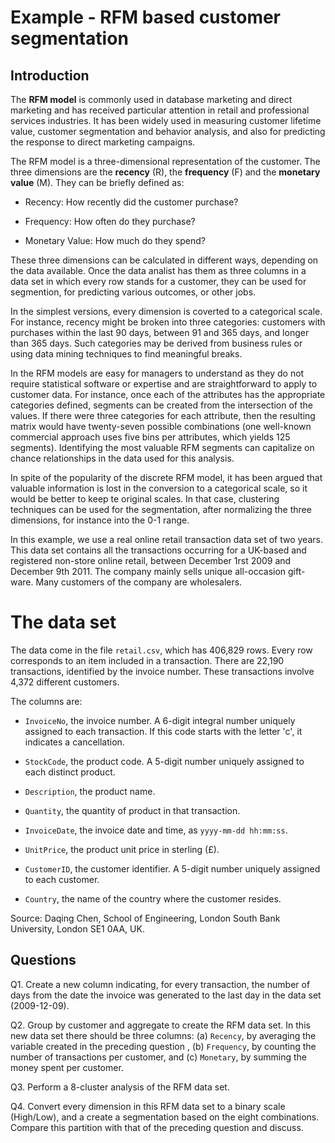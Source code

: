# Example - RFM based customer segmentation

## Introduction

The **RFM model** is commonly used in database marketing and direct marketing and has received particular attention in retail and professional services industries. It has been widely used in measuring customer lifetime value, customer segmentation and behavior analysis, and also for predicting the response to direct marketing campaigns.

The RFM model is a three-dimensional representation of the customer. The three dimensions are the **recency** (R), the **frequency** (F) and the **monetary value** (M). They can be briefly defined as:

* Recency: How recently did the customer purchase?

* Frequency: How often do they purchase?

* Monetary Value: How much do they spend?

These three dimensions can be calculated in different ways, depending on the data available. Once the data analist has them as three columns in a data set in which every row stands for a customer, they can be used for segmention, for predicting various outcomes, or other jobs.

In the simplest versions, every dimension is coverted to a categorical scale. For instance, recency might be broken into three categories: customers with purchases within the last 90 days, between 91 and 365 days, and longer than 365 days. Such categories may be derived from business rules or using data mining techniques to find meaningful breaks.

In the RFM models are easy for managers to understand as they do not require statistical software or expertise and are straightforward to apply to customer data. For instance, once each of the attributes has the appropriate categories defined, segments can be created from the intersection of the values. If there were three categories for each attribute, then the resulting matrix would have twenty-seven possible combinations (one well-known commercial approach uses five bins per attributes, which yields 125 segments). Identifying the most valuable RFM segments can capitalize on chance relationships in the data used for this analysis.

In spite of the popularity of the discrete RFM model, it has been argued that valuable information is lost in the conversion to a categorical scale, so it would be better to keep te original scales. In that case, clustering techniques can be used for the segmentation, after normalizing the three dimensions, for instance into the 0-1 range.

In this example, we use a real online retail transaction data set of two years. This data set contains all the transactions occurring for a UK-based and registered non-store online retail, between December 1rst 2009 and December 9th 2011. The company mainly sells unique all-occasion gift-ware. Many customers of the company are wholesalers.

# The data set

The data come in the file `retail.csv`, which has 406,829 rows. Every row corresponds to an item included in a transaction. There are 22,190 transactions, identified by the invoice number. These transactions involve 4,372 different customers. 

The columns are:

* `InvoiceNo`, the invoice number. A 6-digit integral number uniquely assigned to each transaction. If this code starts with the letter 'c', it indicates a cancellation.

* `StockCode`, the product code. A 5-digit number uniquely assigned to each distinct product.

* `Description`, the product name.

* `Quantity`, the quantity of product in that transaction.

* `InvoiceDate`, the invoice date and time, as `yyyy-mm-dd hh:mm:ss`. 

* `UnitPrice`, the product unit price in sterling (£).

* `CustomerID`, the customer identifier. A 5-digit number uniquely assigned to each customer.

* `Country`, the name of the country where the customer resides.

Source: Daqing Chen, School of Engineering, London South Bank University, London SE1 0AA, UK.

## Questions

Q1. Create a new column indicating, for every transaction, the number of days from the date the invoice was generated to the last day in the data set (2009-12-09).

Q2. Group by customer and aggregate to create the RFM data set. In this new data set there should be three columns: (a) `Recency`, by averaging the variable created in the preceding question , (b) `Frequency`, by counting the number of transactions per customer, and (c) `Monetary`, by summing the money spent per customer.

Q3. Perform a 8-cluster analysis of the RFM data set. 

Q4. Convert every dimension in this RFM data set to a binary scale (High/Low), and a create a segmentation based on the eight combinations. Compare this partition with that of the preceding question and discuss. 

